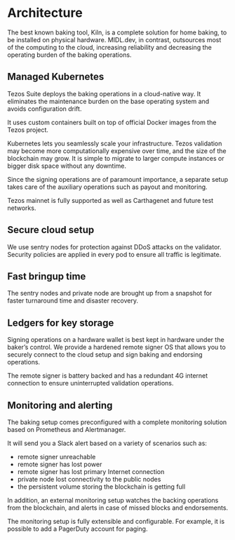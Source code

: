 # Architecture

The best known baking tool, Kiln, is a complete solution for home baking, to be installed on physical hardware. MIDL.dev, in contrast, outsources most of the computing to the cloud, increasing reliability and decreasing the operating burden of the baking operations.

## Managed Kubernetes

Tezos Suite deploys the baking operations in a cloud-native way. It eliminates the maintenance burden on the base operating system and avoids configuration drift.

It uses custom containers built on top of official Docker images from the Tezos project.

Kubernetes lets you seamlessly scale your infrastructure. Tezos validation may become more computationally expensive over time, and the size of the blockchain may grow. It is simple to migrate to larger compute instances or bigger disk space without any downtime.

Since the signing operations are of paramount importance, a separate setup takes care of the auxiliary operations such as payout and monitoring.

Tezos mainnet is fully supported as well as Carthagenet and future test networks.

## Secure cloud setup

We use sentry nodes for protection against DDoS attacks on the validator. Security policies are applied in every pod to ensure all traffic is legitimate.

## Fast bringup time

The sentry nodes and private node are brought up from a snapshot for faster turnaround time and disaster recovery.

## Ledgers for key storage

Signing operations on a hardware wallet is best kept in hardware under the baker’s control. We provide a hardened remote signer OS that allows you to securely connect to the cloud setup and sign baking and endorsing operations.

The remote signer is battery backed and has a redundant 4G internet connection to ensure uninterrupted validation operations.

## Monitoring and alerting

The baking setup comes preconfigured with a complete monitoring solution based on Prometheus and Alertmanager.

It will send you a Slack alert based on a variety of scenarios such as:

* remote signer unreachable
* remote signer has lost power
* remote signer has lost primary Internet connection
* private node lost connectivity to the public nodes
* the persistent volume storing the blockchain is getting full

In addition, an external monitoring setup watches the backing operations from the blockchain, and alerts in case of missed blocks and endorsements.

The monitoring setup is fully extensible and configurable. For example, it is possible to add a PagerDuty account for paging.
